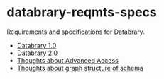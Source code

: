 # databrary-reqmts-specs

Requirements and specifications for Databrary.

- [Databrary 1.0](https://gilmore-lab.github.io/databrary-reqmts-specs/databrary_1.0.html)
- [Databrary 2.0](https://gilmore-lab.github.io/databrary-reqmts-specs/databrary_2.0.html)
- [Thoughts about Advanced Access](https://gilmore-lab.github.io/databrary-reqmts-specs/advanced_access.html)
- [Thoughts about graph structure of schema](https://gilmore-lab.github.io/databrary-reqmts-specs/schema-planning.html)
